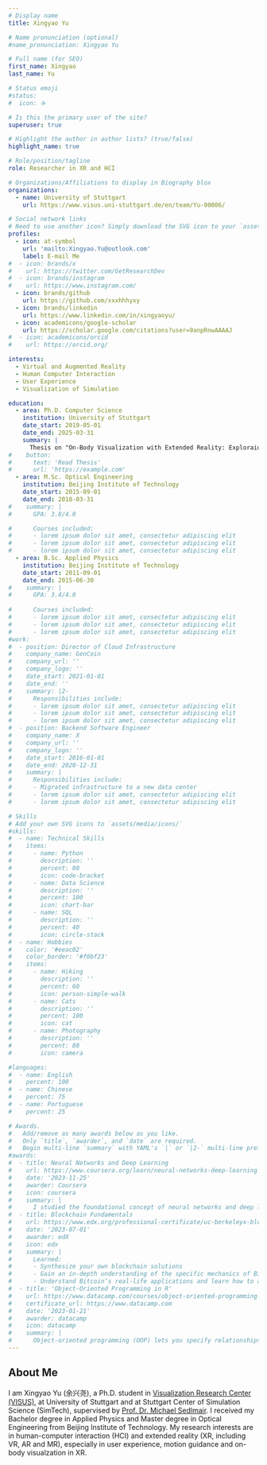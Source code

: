 ```yaml
---
# Display name
title: Xingyao Yu

# Name pronunciation (optional)
#name_pronunciation: Xingyao Yu

# Full name (for SEO)
first_name: Xingyao
last_name: Yu

# Status emoji
#status:
#  icon: ☕️

# Is this the primary user of the site?
superuser: true

# Highlight the author in author lists? (true/false)
highlight_name: true

# Role/position/tagline
role: Researcher in XR and HCI

# Organizations/Affiliations to display in Biography blox
organizations:
  - name: University of Stuttgart
    url: https://www.visus.uni-stuttgart.de/en/team/Yu-00006/

# Social network links
# Need to use another icon? Simply download the SVG icon to your `assets/media/icons/` folder.
profiles:
  - icon: at-symbol
    url: 'mailto:Xingyao.Yu@outlook.com'
    label: E-mail Me
#  - icon: brands/x
#    url: https://twitter.com/GetResearchDev
#  - icon: brands/instagram
#    url: https://www.instagram.com/
  - icon: brands/github
    url: https://github.com/xxxhhhyxy
  - icon: brands/linkedin
    url: https://www.linkedin.com/in/xingyaoyu/
  - icon: academicons/google-scholar
    url: https://scholar.google.com/citations?user=9anpRnwAAAAJ
#  - icon: academicons/orcid
#    url: https://orcid.org/

interests:
  - Virtual and Augmented Reality
  - Human Computer Interaction
  - User Experience
  - Visualization of Simulation

education:
  - area: Ph.D. Computer Science
    institution: University of Stuttgart
    date_start: 2019-05-01
    date_end: 2025-03-31
    summary: |
      Thesis on "On-Body Visualization with Extended Reality: Exploraion and Application". Supervised by [Prof. Michael Sedlmiar](https://www.vis.uni-stuttgart.de/institut/team/Sedlmair-00002/). 
#    button:
#      text: 'Read Thesis'
#      url: 'https://example.com'
  - area: M.Sc. Optical Engineering
    institution: Beijing Institute of Technology
    date_start: 2015-09-01
    date_end: 2018-03-31
#    summary: |
#      GPA: 3.8/4.0

#      Courses included:
#      - lorem ipsum dolor sit amet, consectetur adipiscing elit
#      - lorem ipsum dolor sit amet, consectetur adipiscing elit
#      - lorem ipsum dolor sit amet, consectetur adipiscing elit
  - area: B.Sc. Applied Physics
    institution: Beijing Institute of Technology
    date_start: 2011-09-01
    date_end: 2015-06-30
#    summary: |
#      GPA: 3.4/4.0
      
#      Courses included:
#      - lorem ipsum dolor sit amet, consectetur adipiscing elit
#      - lorem ipsum dolor sit amet, consectetur adipiscing elit
#      - lorem ipsum dolor sit amet, consectetur adipiscing elit
#work:
#  - position: Director of Cloud Infrastructure
#    company_name: GenCoin
#    company_url: ''
#    company_logo: ''
#    date_start: 2021-01-01
#    date_end: ''
#    summary: |2-
#      Responsibilities include:
#      - lorem ipsum dolor sit amet, consectetur adipiscing elit
#      - lorem ipsum dolor sit amet, consectetur adipiscing elit
#      - lorem ipsum dolor sit amet, consectetur adipiscing elit
#  - position: Backend Software Engineer
#    company_name: X
#    company_url: ''
#    company_logo: ''
#    date_start: 2016-01-01
#    date_end: 2020-12-31
#    summary: |
#      Responsibilities include:
#      - Migrated infrastructure to a new data center
#      - lorem ipsum dolor sit amet, consectetur adipiscing elit
#      - lorem ipsum dolor sit amet, consectetur adipiscing elit

# Skills
# Add your own SVG icons to `assets/media/icons/`
#skills:
#  - name: Technical Skills
#    items:
#      - name: Python
#        description: ''
#        percent: 80
#        icon: code-bracket
#      - name: Data Science
#        description: ''
#        percent: 100
#        icon: chart-bar
#      - name: SQL
#        description: ''
#        percent: 40
#        icon: circle-stack
#  - name: Hobbies
#    color: '#eeac02'
#    color_border: '#f0bf23'
#    items:
#      - name: Hiking
#        description: ''
#        percent: 60
#        icon: person-simple-walk
#      - name: Cats
#        description: ''
#        percent: 100
#        icon: cat
#      - name: Photography
#        description: ''
#        percent: 80
#        icon: camera

#languages:
#  - name: English
#    percent: 100
#  - name: Chinese
#    percent: 75
#  - name: Portuguese
#    percent: 25

# Awards.
#   Add/remove as many awards below as you like.
#   Only `title`, `awarder`, and `date` are required.
#   Begin multi-line `summary` with YAML's `|` or `|2-` multi-line prefix and indent 2 spaces below.
#awards:
#  - title: Neural Networks and Deep Learning
#    url: https://www.coursera.org/learn/neural-networks-deep-learning
#    date: '2023-11-25'
#    awarder: Coursera
#    icon: coursera
#    summary: |
#      I studied the foundational concept of neural networks and deep learning. By the end, I was familiar with the significant technological trends driving the rise of deep learning; build, train, and apply fully connected deep neural networks; implement efficient (vectorized) neural networks; identify key parameters in a neural network’s architecture; and apply deep learning to your own applications.
#  - title: Blockchain Fundamentals
#    url: https://www.edx.org/professional-certificate/uc-berkeleyx-blockchain-fundamentals
#    date: '2023-07-01'
#    awarder: edX
#    icon: edx
#    summary: |
#      Learned:
#      - Synthesize your own blockchain solutions
#      - Gain an in-depth understanding of the specific mechanics of Bitcoin
#      - Understand Bitcoin’s real-life applications and learn how to attack and destroy Bitcoin, Ethereum, smart contracts and Dapps, and alternatives to Bitcoin’s Proof-of-Work consensus algorithm
#  - title: 'Object-Oriented Programming in R'
#    url: https://www.datacamp.com/courses/object-oriented-programming-with-s3-and-r6-in-r
#    certificate_url: https://www.datacamp.com
#    date: '2023-01-21'
#    awarder: datacamp
#    icon: datacamp
#    summary: |
#      Object-oriented programming (OOP) lets you specify relationships between functions and the objects that they can act on, helping you manage complexity in your code. This is an intermediate level course, providing an introduction to OOP, using the S3 and R6 systems. S3 is a great day-to-day R programming tool that simplifies some of the functions that you write. R6 is especially useful for industry-specific analyses, working with web APIs, and building GUIs.
---
```


## About Me

I am Xingyao Yu (余兴尧), a Ph.D. student in [Visualization Research Center (VISUS)](https://www.visus.uni-stuttgart.de/), at University of Stuttgart and at Stuttgart Center of Simulation Science (SimTech), supervised by [Prof. Dr. Michael Sedlmair](https://www.vis.uni-stuttgart.de/institut/team/Sedlmair-00002/). I received my Bachelor degree in Applied Physics and Master degree in Optical Engineering from Beijing Institute of Technology. My research interests are in human-computer interaction (HCI) and extended reality (XR, including VR, AR and MR), especially in user experience, motion guidance and on-body visualzation in XR.
